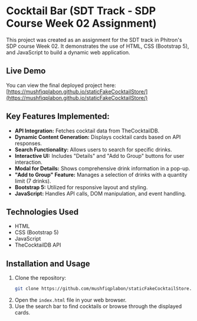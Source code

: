 # Cocktail Bar (SDT Track - SDP Course Week 02 Assignment)

This project was created as an assignment for the SDT track in Phitron's SDP course Week 02. It demonstrates the use of HTML, CSS (Bootstrap 5), and JavaScript to build a dynamic web application.

## Live Demo

You can view the final deployed project here: [https://mushfiqplabon.github.io/staticFakeCocktailStore/](https://mushfiqplabon.github.io/staticFakeCocktailStore/)

## Key Features Implemented:

- **API Integration:** Fetches cocktail data from TheCocktailDB.
- **Dynamic Content Generation:** Displays cocktail cards based on API responses.
- **Search Functionality:** Allows users to search for specific drinks.
- **Interactive UI:** Includes "Details" and "Add to Group" buttons for user interaction.
- **Modal for Details:** Shows comprehensive drink information in a pop-up.
- **"Add to Group" Feature:** Manages a selection of drinks with a quantity limit (7 drinks).
- **Bootstrap 5:** Utilized for responsive layout and styling.
- **JavaScript:** Handles API calls, DOM manipulation, and event handling.

## Technologies Used

- HTML
- CSS (Bootstrap 5)
- JavaScript
- TheCocktailDB API

## Installation and Usage

1. Clone the repository:
   ```bash
   git clone https://github.com/mushfiqplabon/staticFakeCocktailStore.git
   ```
2. Open the `index.html` file in your web browser.
3. Use the search bar to find cocktails or browse through the displayed cards.
